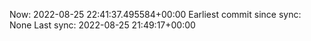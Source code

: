 Now: 2022-08-25 22:41:37.495584+00:00 Earliest commit since sync: None Last sync: 2022-08-25 21:49:17+00:00
